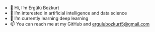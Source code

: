 - 👋 Hi, I’m Ergülü Bozkurt
- 👀 I’m interested in artificial intelligence and data science
- 🌱 I’m currently learning deep learning
- 📫 You can reach me at my GitHub and ergulubozkurt5@gmail.com

<!---
ErguluBozkurt/ErguluBozkurt is a ✨ unique ✨ repository because its `README.md` (this file) appears on your GitHub profile.
You can click the Preview link to take a look at your changes.
--->
